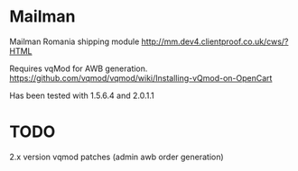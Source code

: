 Mailman
=======

Mailman Romania shipping module
http://mm.dev4.clientproof.co.uk/cws/?HTML

Requires vqMod for AWB generation.
https://github.com/vqmod/vqmod/wiki/Installing-vQmod-on-OpenCart

Has been tested with 1.5.6.4 and 2.0.1.1

TODO
====
2.x version vqmod patches (admin awb order generation)